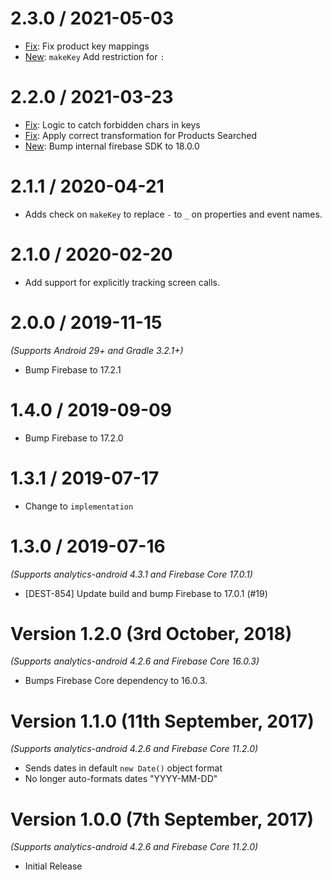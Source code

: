 2.3.0 / 2021-05-03
==================
  * [Fix](https://github.com/segment-integrations/analytics-android-integration-firebase/pull/36): Fix product key mappings
  * [New](https://github.com/segment-integrations/analytics-android-integration-firebase/pull/37): `makeKey` Add restriction for `:`

2.2.0 / 2021-03-23
==================
  * [Fix](https://github.com/segment-integrations/analytics-android-integration-firebase/pull/32): Logic to catch forbidden chars in keys
  * [Fix](https://github.com/segment-integrations/analytics-android-integration-firebase/pull/33): Apply correct transformation for Products Searched
  * [New](https://github.com/segment-integrations/analytics-android-integration-firebase/pull/34): Bump internal firebase SDK to 18.0.0

2.1.1 / 2020-04-21
==================
  * Adds check on `makeKey` to replace `-` to `_` on properties and event names.

2.1.0 / 2020-02-20
==================
  * Add support for explicitly tracking screen calls.

2.0.0 / 2019-11-15
==================
*(Supports Android 29+ and Gradle 3.2.1+)*

  * Bump Firebase to 17.2.1

1.4.0 / 2019-09-09
==================

  * Bump Firebase to 17.2.0

1.3.1 / 2019-07-17
==================

  * Change to `implementation`

1.3.0 / 2019-07-16
==================
*(Supports analytics-android 4.3.1 and Firebase Core 17.0.1)*

  * [DEST-854] Update build and bump Firebase to 17.0.1 (#19)

Version 1.2.0 (3rd October, 2018)
===================================
*(Supports analytics-android 4.2.6 and Firebase Core 16.0.3)*

  * Bumps Firebase Core dependency to 16.0.3.

Version 1.1.0 (11th September, 2017)
===================================
*(Supports analytics-android 4.2.6 and Firebase Core 11.2.0)*

  * Sends dates in default `new Date()` object format
  * No longer auto-formats dates "YYYY-MM-DD"

Version 1.0.0 (7th September, 2017)
===================================
*(Supports analytics-android 4.2.6 and Firebase Core 11.2.0)*

  * Initial Release
